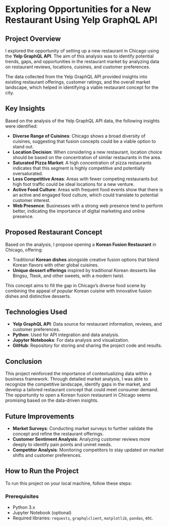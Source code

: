 # Exploring Opportunities for a New Restaurant Using Yelp GraphQL API

## Project Overview

I explored the opportunity of setting up a new restaurant in Chicago using the **Yelp GraphQL API**. The aim of this analysis was to identify potential trends, gaps, and opportunities in the restaurant market by analyzing data on restaurant reviews, locations, cuisines, and customer preferences.

The data collected from the Yelp GraphQL API provided insights into existing restaurant offerings, customer ratings, and the overall market landscape, which helped in identifying a viable restaurant concept for the city.

## Key Insights

Based on the analysis of the Yelp GraphQL API data, the following insights were identified:

- **Diverse Range of Cuisines**: Chicago shows a broad diversity of cuisines, suggesting that fusion concepts could be a viable option to stand out.
- **Location Decision**: When considering a new restaurant, location choice should be based on the concentration of similar restaurants in the area.
- **Saturated Pizza Market**: A high concentration of pizza restaurants indicates that this segment is highly competitive and potentially oversaturated.
- **Less Competitive Areas**: Areas with fewer competing restaurants but high foot traffic could be ideal locations for a new venture.
- **Active Food Culture**: Areas with frequent food events show that there is an active and engaged food culture, which could translate to potential customer interest.
- **Web Presence**: Businesses with a strong web presence tend to perform better, indicating the importance of digital marketing and online presence.

## Proposed Restaurant Concept

Based on the analysis, I propose opening a **Korean Fusion Restaurant** in Chicago, offering:

- Traditional **Korean dishes** alongside creative fusion options that blend Korean flavors with other global cuisines.
- **Unique dessert offerings** inspired by traditional Korean desserts like Bingsu, Tteok, and other sweets, with a modern twist.
  
This concept aims to fill the gap in Chicago’s diverse food scene by combining the appeal of popular Korean cuisine with innovative fusion dishes and distinctive desserts.

## Technologies Used

- **Yelp GraphQL API**: Data source for restaurant information, reviews, and customer preferences.
- **Python**: Used for API integration and data analysis.
- **Jupyter Notebooks**: For data analysis and visualization.
- **GitHub**: Repository for storing and sharing the project code and results.

## Conclusion

This project reinforced the importance of contextualizing data within a business framework. Through detailed market analysis, I was able to recognize the competitive landscape, identify gaps in the market, and develop a tailored restaurant concept that could meet consumer demand. The opportunity to open a Korean fusion restaurant in Chicago seems promising based on the data-driven insights.

## Future Improvements

- **Market Surveys**: Conducting market surveys to further validate the concept and refine the restaurant offerings.
- **Customer Sentiment Analysis**: Analyzing customer reviews more deeply to identify pain points and unmet needs.
- **Competitor Analysis**: Monitoring competitors to stay updated on market shifts and customer preferences.

## How to Run the Project

To run this project on your local machine, follow these steps:

### Prerequisites

- Python 3.x
- Jupyter Notebook (optional)
- Required libraries: `requests`, `graphqlclient`, `matplotlib`, `pandas`, etc.




